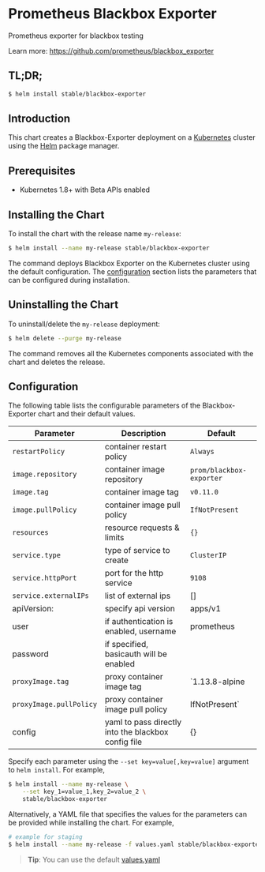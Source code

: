 # Prometheus Blackbox Exporter

Prometheus exporter for blackbox testing

Learn more: https://github.com/prometheus/blackbox_exporter

## TL;DR;

```bash
$ helm install stable/blackbox-exporter
```

## Introduction

This chart creates a Blackbox-Exporter deployment on a [Kubernetes](http://kubernetes.io) 
cluster using the [Helm](https://helm.sh) package manager.

## Prerequisites

- Kubernetes 1.8+ with Beta APIs enabled

## Installing the Chart

To install the chart with the release name `my-release`:

```bash
$ helm install --name my-release stable/blackbox-exporter
```

The command deploys Blackbox Exporter on the Kubernetes cluster using the default configuration. The [configuration](#configuration) section lists the parameters that can be configured during installation.

## Uninstalling the Chart

To uninstall/delete the `my-release` deployment:

```bash
$ helm delete --purge my-release
```
The command removes all the Kubernetes components associated with the chart and deletes the release.

## Configuration

The following table lists the configurable parameters of the Blackbox-Exporter chart and their default values.

Parameter | Description | Default
--- | --- | ---
`restartPolicy` | container restart policy | `Always`
`image.repository` | container image repository | `prom/blackbox-exporter`
`image.tag` | container image tag | `v0.11.0`
`image.pullPolicy` | container image pull policy | `IfNotPresent`
`resources` | resource requests & limits | `{}`
`service.type` | type of service to create | `ClusterIP`
`service.httpPort` | port for the http service | `9108`
`service.externalIPs` | list of external ips | []
 apiVersion: | specify api version | apps/v1
 user | if authentication is enabled, username | prometheus
 password | if specified, basicauth will be enabled |
`proxyImage.tag` | proxy container image tag | `1.13.8-alpine
`proxyImage.pullPolicy` | proxy container image pull policy | IfNotPresent`
 config | yaml to pass directly into the blackbox config file | {}

Specify each parameter using the `--set key=value[,key=value]` argument to `helm install`. For example,

```bash
$ helm install --name my-release \
    --set key_1=value_1,key_2=value_2 \
    stable/blackbox-exporter
```

Alternatively, a YAML file that specifies the values for the parameters can be provided while installing the chart. For example,

```bash
# example for staging
$ helm install --name my-release -f values.yaml stable/blackbox-exporter
```

> **Tip**: You can use the default [values.yaml](values.yaml)
